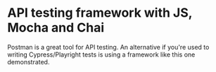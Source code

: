 # API testing framework with JS, Mocha and Chai
Postman is a great tool for API testing. An alternative if you're used to writing Cypress/Playright tests is using a framework like this one demonstrated.
